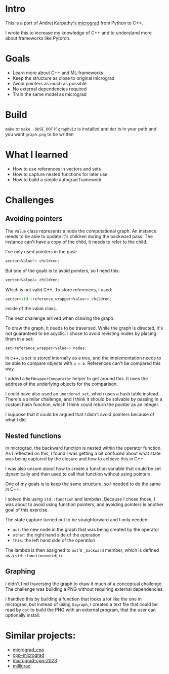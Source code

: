 # Intro
This is a port of Andrej Karpathy's [micrograd](https://github.com/karpathy/micrograd)
from Python to C++.

I wrote this to increase my knowledge of C++ and to understand more about
frameworks like Pytorch.

# Goals
* Learn more about C++ and ML frameworks
* Keep the structure as close to original micrograd
* Avoid pointers as much as possible
* No external dependencies required
* Train the same model as micrograd

# Build

`make` or `make -DUSE_DOT` if `graphviz` is installed and `dot` is in your path and you want `graph.png` to be written

# What I learned

* How to use references in vectors and sets
* How to capture nested functions for later use
* How to build a simple autograd framework

# Challenges

## Avoiding pointers

The `Value` class represents a node the computational graph. An instance needs
to be able to update it's children during the backward pass. The instance
can't have a copy of the child, it needs to refer to the child.

I've only used pointers in the past:

```c++
vector<Value*> children;
```

But one of the goals is to avoid pointers, so I need this:

```c++
vector<Value&> children;
```

Which is not valid C++. To store references, I used:

```c++
vector<std::reference_wrapper<Value>> children;
```

inside of the value class.

The next challenge arrived when drawing the graph.

To draw the graph, it needs to be traversed. While the graph is directed, it's
not guaranteed to be acyclic. I chose to avoid revisting nodes by placing them
in a set:

```c++
set<reference_wrapper<Value>> nodes;
```

In c++, a set is stored internally as a tree, and the implementation needs to be
able to compare objects with `a < b`. References can't be compared this way.

I added a `RefWrapperComparator` helper to get around this. It uses the address
of the underlying objects for the comparison.

I could have also used an `unordered_set`, which uses a hash table instead.
There's a similar challenge, and I think it should be solvable by passing
in a custom hash function, which I think could return the pointer as an
integer.

I suppose that it could be argued that I didn't avoid pointers because of what
I did.

## Nested functions

In micrograd, the backward function is nested within the operator function.
As I reflected on this, I found I was getting a bit confused about what state
was being captured by the closure and how to achieve this in C++.

I was also unsure about how to create a function variable that could be set
dynamically and then used to call that function without using pointers.


One of my goals is to keep the same structure, so I needed to do the same in
C++.

I solved this using `std::function` and lambdas. Because I chose those, I was
about to avoid using function pointers, and avoiding pointers is another goal
of this exercise.

The state capture turned out to be straighforward and I only needed:
* `out`: the new node in the graph that was being created by the operator
* `other`: the right hand side of the operation
* `this`: the left hand side of the operation

The lambda is then assigned to `out`'s `_backward` member, which is defined as
a `std::function<void()>`

## Graphing

I didn't find traversing the graph to draw it much of a conceptual challenge.
The challenge was building a PNG without requiring external dependencies.

I handled this by building a function that looks a lot like the one in
micrograd, but instead of using `Digraph`, I created a text file that could be
read by `dot` to build the PNG with an external program, that the user can
optionally install.

# Similar projects:

* [micrograd_cpp](https://github.com/Jac-Zac/micrograd_cpp/)
* [cpp-micrograd](https://github.com/10-zin/cpp-micrograd)
* [micrograd-cpp-2023](https://github.com/kfish/micrograd-cpp-2023)
* [milligrad](https://github.com/NerusSkyhigh/milligrad.cpp)